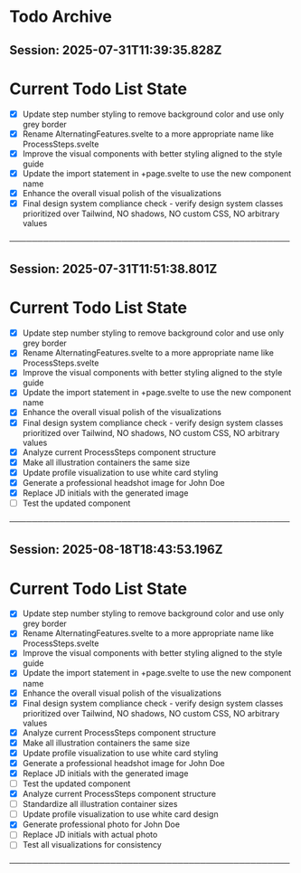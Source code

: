 # Todo Archive


## Session: 2025-07-31T11:39:35.828Z

<!-- DO NOT EDIT - Managed by todo_list tool -->
<!-- Updated: 2025-07-30T14:45:01.320Z -->

# Current Todo List State

- [x] Update step number styling to remove background color and use only grey border
- [x] Rename AlternatingFeatures.svelte to a more appropriate name like ProcessSteps.svelte
- [x] Improve the visual components with better styling aligned to the style guide
- [x] Update the import statement in +page.svelte to use the new component name
- [x] Enhance the overall visual polish of the visualizations
- [x] Final design system compliance check - verify design system classes prioritized over Tailwind, NO shadows, NO custom CSS, NO arbitrary values

──────────────────────────────────────────────────

## Session: 2025-07-31T11:51:38.801Z

<!-- DO NOT EDIT - Managed by todo_list tool -->
<!-- Updated: 2025-07-31T11:42:53.298Z -->

# Current Todo List State

- [x] Update step number styling to remove background color and use only grey border
- [x] Rename AlternatingFeatures.svelte to a more appropriate name like ProcessSteps.svelte
- [x] Improve the visual components with better styling aligned to the style guide
- [x] Update the import statement in +page.svelte to use the new component name
- [x] Enhance the overall visual polish of the visualizations
- [x] Final design system compliance check - verify design system classes prioritized over Tailwind, NO shadows, NO custom CSS, NO arbitrary values
- [x] Analyze current ProcessSteps component structure
- [x] Make all illustration containers the same size
- [x] Update profile visualization to use white card styling
- [x] Generate a professional headshot image for John Doe
- [x] Replace JD initials with the generated image
- [ ] Test the updated component

──────────────────────────────────────────────────

## Session: 2025-08-18T18:43:53.196Z

<!-- DO NOT EDIT - Managed by todo_list tool -->
<!-- Updated: 2025-07-31T11:52:01.908Z -->

# Current Todo List State

- [x] Update step number styling to remove background color and use only grey border
- [x] Rename AlternatingFeatures.svelte to a more appropriate name like ProcessSteps.svelte
- [x] Improve the visual components with better styling aligned to the style guide
- [x] Update the import statement in +page.svelte to use the new component name
- [x] Enhance the overall visual polish of the visualizations
- [x] Final design system compliance check - verify design system classes prioritized over Tailwind, NO shadows, NO custom CSS, NO arbitrary values
- [x] Analyze current ProcessSteps component structure
- [x] Make all illustration containers the same size
- [x] Update profile visualization to use white card styling
- [x] Generate a professional headshot image for John Doe
- [x] Replace JD initials with the generated image
- [ ] Test the updated component
- [x] Analyze current ProcessSteps component structure
- [ ] Standardize all illustration container sizes
- [ ] Update profile visualization to use white card design
- [x] Generate professional photo for John Doe
- [ ] Replace JD initials with actual photo
- [ ] Test all visualizations for consistency

──────────────────────────────────────────────────
